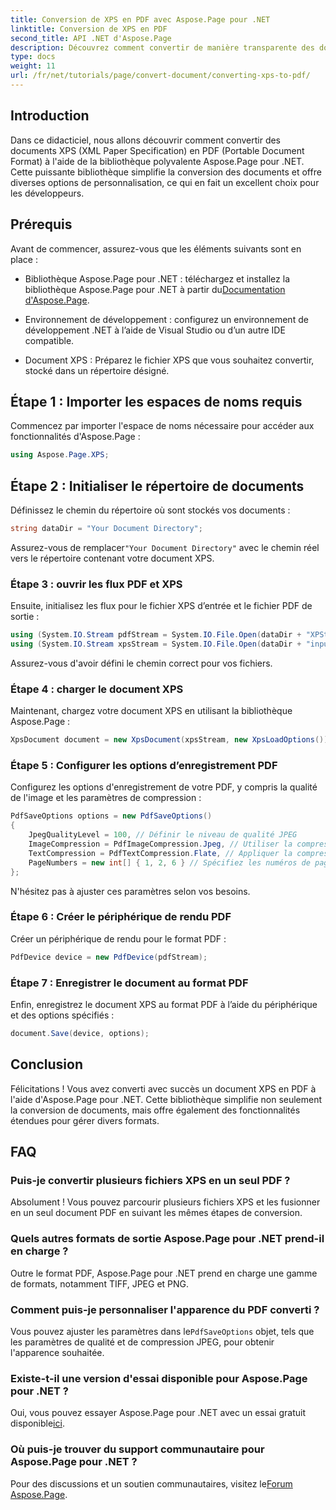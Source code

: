 ```yaml
---
title: Conversion de XPS en PDF avec Aspose.Page pour .NET
linktitle: Conversion de XPS en PDF
second_title: API .NET d'Aspose.Page
description: Découvrez comment convertir de manière transparente des documents XPS (XML Paper Specification) en PDF (Portable Document Format) à l'aide de la puissante bibliothèque Aspose.Page pour .NET.
type: docs
weight: 11
url: /fr/net/tutorials/page/convert-document/converting-xps-to-pdf/
---
```

## Introduction

Dans ce didacticiel, nous allons découvrir comment convertir des documents XPS (XML Paper Specification) en PDF (Portable Document Format) à l'aide de la bibliothèque polyvalente Aspose.Page pour .NET. Cette puissante bibliothèque simplifie la conversion des documents et offre diverses options de personnalisation, ce qui en fait un excellent choix pour les développeurs.

## Prérequis

Avant de commencer, assurez-vous que les éléments suivants sont en place :

-  Bibliothèque Aspose.Page pour .NET : téléchargez et installez la bibliothèque Aspose.Page pour .NET à partir du[Documentation d'Aspose.Page](https://reference.aspose.com/page/net/).
  
- Environnement de développement : configurez un environnement de développement .NET à l’aide de Visual Studio ou d’un autre IDE compatible.

- Document XPS : Préparez le fichier XPS que vous souhaitez convertir, stocké dans un répertoire désigné.

## Étape 1 : Importer les espaces de noms requis

Commencez par importer l'espace de noms nécessaire pour accéder aux fonctionnalités d'Aspose.Page :

```csharp
using Aspose.Page.XPS;
```

## Étape 2 : Initialiser le répertoire de documents

Définissez le chemin du répertoire où sont stockés vos documents :

```csharp
string dataDir = "Your Document Directory";
```

 Assurez-vous de remplacer`"Your Document Directory"` avec le chemin réel vers le répertoire contenant votre document XPS.

### Étape 3 : ouvrir les flux PDF et XPS

Ensuite, initialisez les flux pour le fichier XPS d’entrée et le fichier PDF de sortie :

```csharp
using (System.IO.Stream pdfStream = System.IO.File.Open(dataDir + "XPStoPDF_out.pdf", System.IO.FileMode.OpenOrCreate, System.IO.FileAccess.Write))
using (System.IO.Stream xpsStream = System.IO.File.Open(dataDir + "input.xps", System.IO.FileMode.Open))
```

Assurez-vous d'avoir défini le chemin correct pour vos fichiers.

### Étape 4 : charger le document XPS

Maintenant, chargez votre document XPS en utilisant la bibliothèque Aspose.Page :

```csharp
XpsDocument document = new XpsDocument(xpsStream, new XpsLoadOptions());
```

### Étape 5 : Configurer les options d’enregistrement PDF

Configurez les options d'enregistrement de votre PDF, y compris la qualité de l'image et les paramètres de compression :

```csharp
PdfSaveOptions options = new PdfSaveOptions()
{
    JpegQualityLevel = 100, // Définir le niveau de qualité JPEG
    ImageCompression = PdfImageCompression.Jpeg, // Utiliser la compression JPEG pour les images
    TextCompression = PdfTextCompression.Flate, // Appliquer la compression Flate pour le texte
    PageNumbers = new int[] { 1, 2, 6 } // Spécifiez les numéros de page à inclure
};
```

N'hésitez pas à ajuster ces paramètres selon vos besoins.

### Étape 6 : Créer le périphérique de rendu PDF

Créer un périphérique de rendu pour le format PDF :

```csharp
PdfDevice device = new PdfDevice(pdfStream);
```

### Étape 7 : Enregistrer le document au format PDF

Enfin, enregistrez le document XPS au format PDF à l’aide du périphérique et des options spécifiés :

```csharp
document.Save(device, options);
```

## Conclusion

Félicitations ! Vous avez converti avec succès un document XPS en PDF à l'aide d'Aspose.Page pour .NET. Cette bibliothèque simplifie non seulement la conversion de documents, mais offre également des fonctionnalités étendues pour gérer divers formats.

## FAQ

### Puis-je convertir plusieurs fichiers XPS en un seul PDF ?

Absolument ! Vous pouvez parcourir plusieurs fichiers XPS et les fusionner en un seul document PDF en suivant les mêmes étapes de conversion.

### Quels autres formats de sortie Aspose.Page pour .NET prend-il en charge ?

Outre le format PDF, Aspose.Page pour .NET prend en charge une gamme de formats, notamment TIFF, JPEG et PNG.

### Comment puis-je personnaliser l'apparence du PDF converti ?

 Vous pouvez ajuster les paramètres dans le`PdfSaveOptions` objet, tels que les paramètres de qualité et de compression JPEG, pour obtenir l'apparence souhaitée.

### Existe-t-il une version d'essai disponible pour Aspose.Page pour .NET ?

Oui, vous pouvez essayer Aspose.Page pour .NET avec un essai gratuit disponible[ici](https://releases.aspose.com/).

### Où puis-je trouver du support communautaire pour Aspose.Page pour .NET ?

 Pour des discussions et un soutien communautaires, visitez le[Forum Aspose.Page](https://forum.aspose.com/c/page/39).